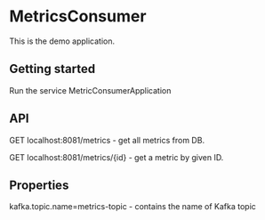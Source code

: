 # MetricsConsumer
This is the demo application.


## Getting started

Run the service MetricConsumerApplication

## API
GET localhost:8081/metrics - get all metrics from DB.

GET localhost:8081/metrics/{id} - get a metric by given ID.


## Properties
kafka.topic.name=metrics-topic - contains the name of Kafka topic

